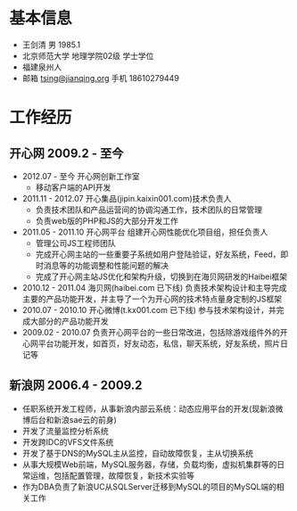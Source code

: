 # 基本信息
- 王剑清 男 1985.1
- 北京师范大学 地理学院02级 学士学位
- 福建泉州人
- 邮箱 tsing@jianqing.org 手机 18610279449


# 工作经历
## 开心网 2009.2 - 至今
- 2012.07 - 至今 开心网创新工作室
  - 移动客户端的API开发
- 2011.11 - 2012.07 开心集品(jipin.kaixin001.com)技术负责人
  - 负责技术团队和产品运营间的协调沟通工作，技术团队的日常管理
  - 负责web版的PHP和JS的大部分开发工作
- 2011.05 - 2011.10 开心网平台 组建开心网性能优化项目组，担任负责人
  - 管理公司JS工程师团队
  - 完成开心网主站的一些重要子系统如用户登陆验证，好友系统，Feed，即时消息等的功能调整和性能问题的解决
  - 完成了开心网主站JS优化和架构升级，切换到在海贝网研发的Haibei框架
- 2010.12 - 2011.04 海贝网(haibei.com 已下线) 负责技术架构设计和主导完成主要的产品功能开发，并主导了一个为开心网的技术特点量身定制的JS框架
- 2010.07 - 2010.10 开心微博(t.kx001.com 已下线) 参与技术架构设计，并完成大部分的产品功能开发
- 2009.02 - 2010.07 负责开心网平台的一些日常改进，包括除游戏组件外的开心网平台功能开发，如首页，好友动态，私信，聊天系统，好友系统，照片日记等

## 新浪网 2006.4 - 2009.2
- 任职系统开发工程师，从事新浪内部云系统：动态应用平台的开发(现新浪微博后台和新浪sae云的前身)
- 开发了流量监控分析系统
- 开发跨IDC的VFS文件系统
- 开发了基于DNS的MySQL主从监控，自动故障恢复，主从切换系统
- 从事大规模Web前端，MySQL服务器，存储，负载均衡，虚拟机集群等的日常运维，包括配置管理，故障恢复，新技术实验等
- 作为DBA负责了新浪UC从SQLServer迁移到MySQL的项目的MySQL端的相关工作
